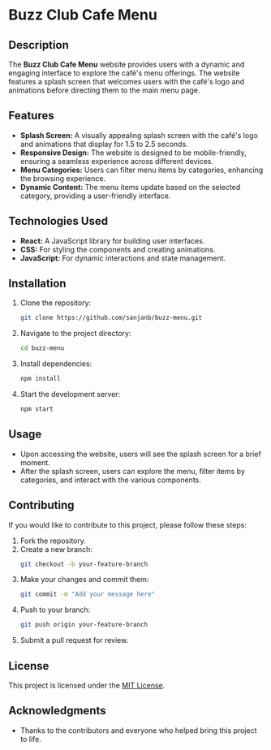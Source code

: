 # Buzz Club Cafe Menu

## Description

The **Buzz Club Cafe Menu** website provides users with a dynamic and engaging interface to explore the café's menu offerings. The website features a splash screen that welcomes users with the café's logo and animations before directing them to the main menu page.

## Features

- **Splash Screen:** A visually appealing splash screen with the café's logo and animations that display for 1.5 to 2.5 seconds.
- **Responsive Design:** The website is designed to be mobile-friendly, ensuring a seamless experience across different devices.
- **Menu Categories:** Users can filter menu items by categories, enhancing the browsing experience.
- **Dynamic Content:** The menu items update based on the selected category, providing a user-friendly interface.

## Technologies Used

- **React:** A JavaScript library for building user interfaces.
- **CSS:** For styling the components and creating animations.
- **JavaScript:** For dynamic interactions and state management.

## Installation

1. Clone the repository:
   ```bash
   git clone https://github.com/sanjanb/buzz-menu.git
   ```
2. Navigate to the project directory:
   ```bash
   cd buzz-menu
   ```
3. Install dependencies:
   ```bash
   npm install
   ```
4. Start the development server:
   ```bash
   npm start
   ```

## Usage

- Upon accessing the website, users will see the splash screen for a brief moment.
- After the splash screen, users can explore the menu, filter items by categories, and interact with the various components.

## Contributing

If you would like to contribute to this project, please follow these steps:

1. Fork the repository.
2. Create a new branch:
   ```bash
   git checkout -b your-feature-branch
   ```
3. Make your changes and commit them:
   ```bash
   git commit -m "Add your message here"
   ```
4. Push to your branch:
   ```bash
   git push origin your-feature-branch
   ```
5. Submit a pull request for review.

## License

This project is licensed under the [MIT License](LICENSE).

## Acknowledgments

- Thanks to the contributors and everyone who helped bring this project to life.
